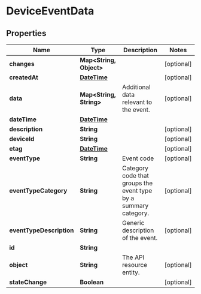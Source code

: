 
# DeviceEventData

## Properties
Name | Type | Description | Notes
------------ | ------------- | ------------- | -------------
**changes** | **Map&lt;String, Object&gt;** |  |  [optional]
**createdAt** | [**DateTime**](DateTime.md) |  |  [optional]
**data** | **Map&lt;String, String&gt;** | Additional data relevant to the event. |  [optional]
**dateTime** | [**DateTime**](DateTime.md) |  | 
**description** | **String** |  |  [optional]
**deviceId** | **String** |  |  [optional]
**etag** | [**DateTime**](DateTime.md) |  |  [optional]
**eventType** | **String** | Event code |  [optional]
**eventTypeCategory** | **String** | Category code that groups the event type by a summary category. |  [optional]
**eventTypeDescription** | **String** | Generic description of the event. |  [optional]
**id** | **String** |  | 
**object** | **String** | The API resource entity. |  [optional]
**stateChange** | **Boolean** |  |  [optional]



